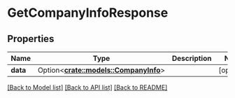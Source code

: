 # GetCompanyInfoResponse

## Properties

Name | Type | Description | Notes
------------ | ------------- | ------------- | -------------
**data** | Option<[**crate::models::CompanyInfo**](CompanyInfo.md)> |  | [optional]

[[Back to Model list]](../README.md#documentation-for-models) [[Back to API list]](../README.md#documentation-for-api-endpoints) [[Back to README]](../README.md)



